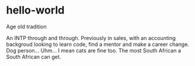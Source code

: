 # hello-world
Age old tradition

An INTP through and through.
Previously in sales, with an accounting backgroud
looking to learn code, find a mentor and make a career change.
Dog person... Uhm... I mean cats are fine too.
The most South African a South African can get.
